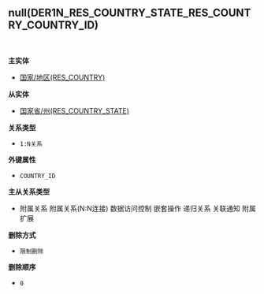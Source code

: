 ## null(DER1N_RES_COUNTRY_STATE_RES_COUNTRY_COUNTRY_ID) <!-- {docsify-ignore-all} -->



<br>
<p class="panel-title"><b>主实体</b></p>

* [国家/地区(RES_COUNTRY)](module/base/res_country)

<p class="panel-title"><b>从实体</b></p>

* [国家省/州(RES_COUNTRY_STATE)](module/base/res_country_state)

<p class="panel-title"><b>关系类型</b></p>

* `1:N关系`

<p class="panel-title"><b>外键属性</b></p>

* `COUNTRY_ID`

<p class="panel-title"><b>主从关系类型</b></p>

* <i class="fa fa-square"/></i> 附属关系 <i class="fa fa-square"/></i> 附属关系(N:N连接) <i class="fa fa-square"/></i> 数据访问控制 <i class="fa fa-square"/></i> 嵌套操作 <i class="fa fa-square"/></i> 递归关系 <i class="fa fa-square"/></i> 关联通知 <i class="fa fa-square"/></i> 附属扩展

<p class="panel-title"><b>删除方式</b></p>

* `限制删除`

<p class="panel-title"><b>删除顺序</b></p>

* `0`
